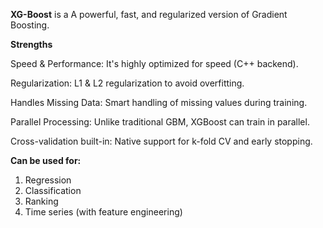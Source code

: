 **XG-Boost** is a A powerful, fast, and regularized version of Gradient Boosting.



**Strengths**

Speed & Performance: It's highly optimized for speed (C++ backend).

Regularization: L1 & L2 regularization to avoid overfitting.

Handles Missing Data: Smart handling of missing values during training.

Parallel Processing: Unlike traditional GBM, XGBoost can train in parallel.

Cross-validation built-in: Native support for k-fold CV and early stopping.

**Can be used for:**

1. Regression
2. Classification
3. Ranking
4. Time series (with feature engineering)

